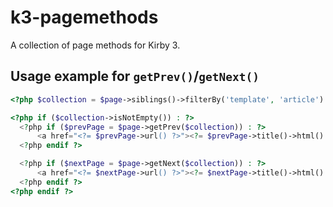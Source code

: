 # k3-pagemethods

A collection of page methods for Kirby 3.


## Usage example for `getPrev()`/`getNext()`


```php
<?php $collection = $page->siblings()->filterBy('template', 'article') ?>

<?php if ($collection->isNotEmpty()) : ?>
  <?php if ($prevPage = $page->getPrev($collection)) : ?>
      <a href="<?= $prevPage->url() ?>"><?= $prevPage->title()->html() ?></a>
  <?php endif ?>

  <?php if ($nextPage = $page->getNext($collection)) : ?>
      <a href="<?= $nextPage->url() ?>"><?= $nextPage->title()->html() ?></a>
  <?php endif ?>
<?php endif ?>
```
